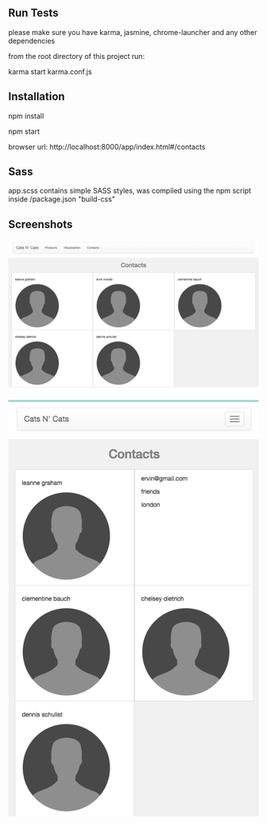 ## Run Tests 

please make sure you have karma, jasmine, chrome-launcher and any other dependencies

from the root directory of this project run:

karma start karma.conf.js

## Installation

npm install

npm start

browser url: http://localhost:8000/app/index.html#/contacts

## Sass

app.scss contains simple SASS styles, was compiled using the npm script inside /package.json "build-css"

## Screenshots

![3-col layout](https://raw.githubusercontent.com/jacklp/catsncats/master/screenshots/contacts-3-col.png)

![2-col layout](https://raw.githubusercontent.com/jacklp/catsncats/master/screenshots/contacts-2-col-with-mouse-over-info.png)